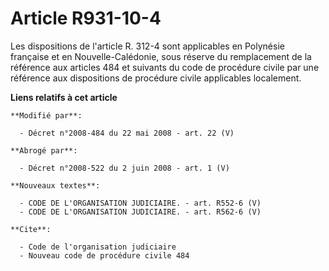 # Article R931-10-4

Les dispositions de l'article R. 312-4 sont applicables en Polynésie française et en Nouvelle-Calédonie, sous réserve du
remplacement de la référence aux articles 484 et suivants du    code de procédure civile par une référence aux dispositions
de procédure civile applicables localement.

**Liens relatifs à cet article**

	**Modifié par**:

	  - Décret n°2008-484 du 22 mai 2008 - art. 22 (V)

	**Abrogé par**:

	  - Décret n°2008-522 du 2 juin 2008 - art. 1 (V)

	**Nouveaux textes**:

	  - CODE DE L'ORGANISATION JUDICIAIRE. - art. R552-6 (V)
	  - CODE DE L'ORGANISATION JUDICIAIRE. - art. R562-6 (V)

	**Cite**:

	  - Code de l'organisation judiciaire
	  - Nouveau code de procédure civile 484
